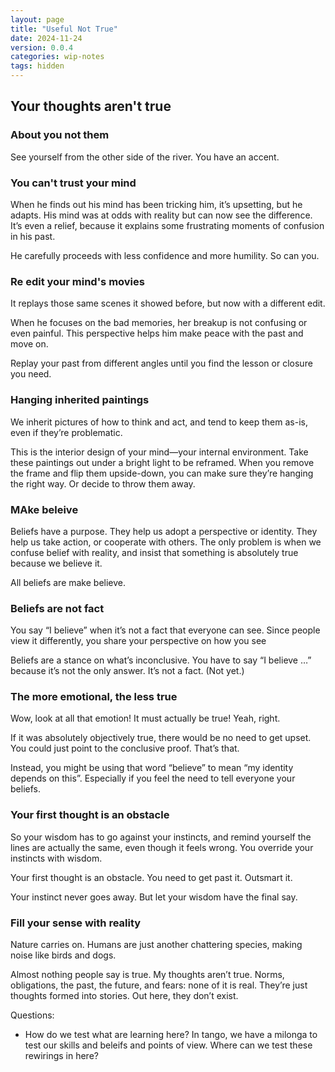 ```yaml
---
layout: page
title: "Useful Not True"
date: 2024-11-24
version: 0.0.4
categories: wip-notes
tags: hidden
---
```


## Your thoughts aren't true

### About you not them
See yourself from the other side of the river. You have an accent.

###  You can't trust your mind
When he finds out his mind has been tricking him, it’s upsetting, but he adapts. His mind was at odds with reality but can now see the difference. It’s even a relief, because it explains some frustrating moments of confusion in his past.

He carefully proceeds with less confidence and more humility. So can you.

### Re edit your mind's movies
It replays those same scenes it showed before, but now with a different edit.

When he focuses on the bad memories, her breakup is not confusing or even painful. This perspective helps him make peace with the past and move on.

Replay your past from different angles until you find the lesson or closure you need.

### Hanging inherited paintings

We inherit pictures of how to think and act, and tend to keep them as-is, even if they’re problematic.

This is the interior design of your mind—your internal environment. Take these paintings out under a bright light to be reframed. When you remove the frame and flip them upside-down, you can make sure they’re hanging the right way. Or decide to throw them away.

### MAke beleive

Beliefs have a purpose. They help us adopt a perspective or identity. They help us take action, or cooperate with others. The only problem is when we confuse belief with reality, and insist that something is absolutely true because we believe it.

All beliefs are make believe.

### Beliefs are not fact

You say “I believe” when it’s not a fact that everyone can see. Since people view it differently, you share your perspective on how you see

Beliefs are a stance on what’s inconclusive. You have to say “I believe …” because it’s not the only answer. It’s not a fact. (Not yet.)


### The more emotional, the less true

Wow, look at all that emotion! It must actually be true! Yeah, right.

If it was absolutely objectively true, there would be no need to get upset. You could just point to the conclusive proof. That’s that.

Instead, you might be using that word “believe” to mean “my identity depends on this”. Especially if you feel the need to tell everyone your beliefs.


### Your first thought is an obstacle

So your wisdom has to go against your instincts, and remind yourself the lines are actually the same, even though it feels wrong. You override your instincts with wisdom.

Your first thought is an obstacle. You need to get past it. Outsmart it.

Your instinct never goes away. But let your wisdom have the final say.

### Fill your sense with reality


Nature carries on. Humans are just another chattering species, making noise like birds and dogs.


Almost nothing people say is true. My thoughts aren’t true. Norms, obligations, the past, the future, and fears: none of it is real. They’re just thoughts formed into stories. Out here, they don’t exist.

Questions:

* How do we test what are learning here? In tango, we have a milonga to test our skills and beleifs and points of view. Where can we test these rewirings in here?
